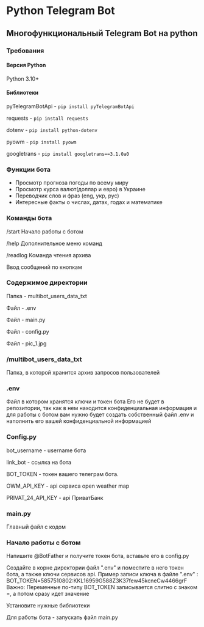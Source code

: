 **Python Telegram Bot**
========================
## Многофункциональный Telegram Bot на python
### Требования
#### Версия Python

Python 3.10+

#### Библиотеки

pyTelegramBotApi - ```pip install pyTelegramBotApi```

requests - ```pip install requests```

dotenv - ```pip install python-dotenv```

pyowm - ```pip install pyowm```

googletrans - ```pip install googletrans==3.1.0a0```

### Функции бота

- Просмотр прогноза погоды по всему миру
- Просмотр курса валют(доллар и евро) в Украине
- Переводчик слов и фраз (eng, укр, рус)
- Интересные факты о числах, датах, годах и математике

### Команды бота

/start Начало работы с ботом

/help Дополнительное меню команд

/readlog Команда чтения архива

Ввод сообщений по кнопкам

### Содержимое директории
Папка - multibot_users_data_txt

Файл - .env

Файл - main.py

Файл - config.py

Файл - pic_1.jpg

### /multibot_users_data_txt
Папка, в которой хранится архив запросов пользователей

### .env
Файл в котором хранятся ключи и токен бота
Его не будет в репозитории, так как в нем находится конфиденциальная информация и для работы с ботом вам нужно будет создать собственный файл .env и наполнить его вашей конфиденциальной информацией

### Config.py

bot_username - username бота

link_bot - ссылка на бота

BOT_TOKEN - токен вашего телеграм бота.

OWM_API_KEY - api сервиса open weather map

PRIVAT_24_API_KEY - api ПриватБанк

### main.py

Главный файл с кодом

### Начало работы с ботом
Напишите @BotFather и получите токен бота, вставьте его в config.py

Создайте в корне директории файл ".env" и поместите в него токен бота, а также ключи сервисов api.
Пример записи ключа в файле ".env" : BOT_TOKEN=5857510802:KKL16959G588Z3K37few45kcneCw4466grF
Важно: Переменные по-типу BOT_TOKEN записывается слитно с знаком =, а потом сразу идет значение

Установите нужные библиотеки

Для работы бота - запускать файл main.py

